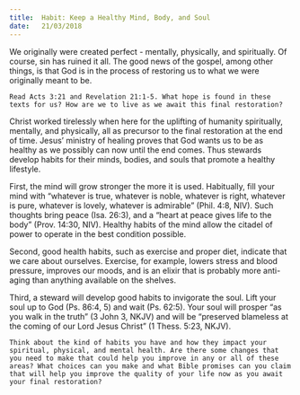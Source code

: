 ```yaml
---
title:  Habit: Keep a Healthy Mind, Body, and Soul
date:   21/03/2018
---
```


We originally were created perfect - mentally, physically, and spiritually. Of course, sin has ruined it all. The good news of the gospel, among other things, is that God is in the process of restoring us to what we were originally meant to be.

`Read Acts 3:21 and Revelation 21:1-5. What hope is found in these texts for us? How are we to live as we await this final restoration?`

Christ worked tirelessly when here for the uplifting of humanity spiritually, mentally, and physically, all as precursor to the final restoration at the end of time. Jesus’ ministry of healing proves that God wants us to be as healthy as we possibly can now until the end comes. Thus stewards develop habits for their minds, bodies, and souls that promote a healthy lifestyle.

First, the mind will grow stronger the more it is used. Habitually, fill your mind with “whatever is true, whatever is noble, whatever is right, whatever is pure, whatever is lovely, whatever is admirable” (Phil. 4:8, NIV). Such thoughts bring peace (Isa. 26:3), and a “heart at peace gives life to the body” (Prov. 14:30, NIV). Healthy habits of the mind allow the citadel of power to operate in the best condition possible.

Second, good health habits, such as exercise and proper diet, indicate that we care about ourselves. Exercise, for example, lowers stress and blood pressure, improves our moods, and is an elixir that is probably more anti-aging than anything available on the shelves.

Third, a steward will develop good habits to invigorate the soul. Lift your soul up to God (Ps. 86:4, 5) and wait (Ps. 62:5). Your soul will prosper “as you walk in the truth” (3 John 3, NKJV) and will be “preserved blameless at the coming of our Lord Jesus Christ” (1 Thess. 5:23, NKJV).

`Think about the kind of habits you have and how they impact your spiritual, physical, and mental health. Are there some changes that you need to make that could help you improve in any or all of these areas? What choices can you make and what Bible promises can you claim that will help you improve the quality of your life now as you await your final restoration?`
